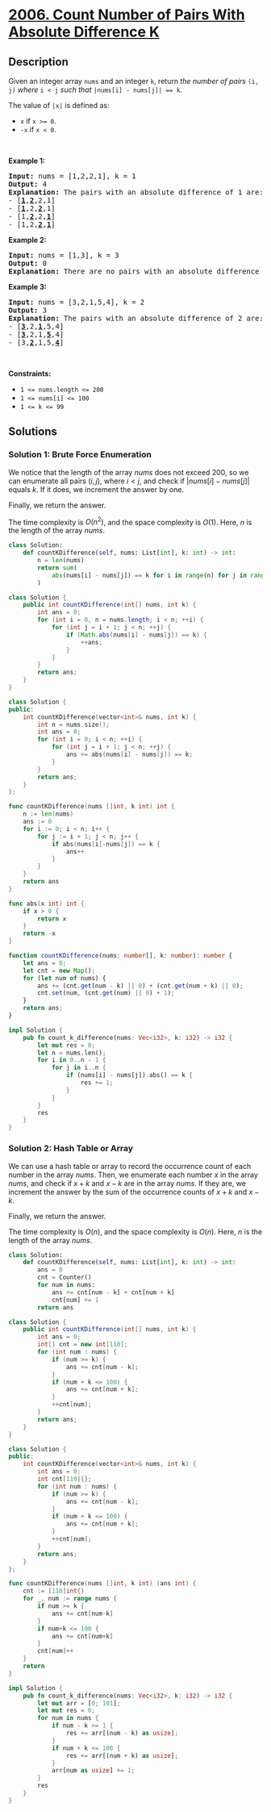 # [2006. Count Number of Pairs With Absolute Difference K](https://leetcode.com/problems/count-number-of-pairs-with-absolute-difference-k)


## Description

<p>Given an integer array <code>nums</code> and an integer <code>k</code>, return <em>the number of pairs</em> <code>(i, j)</code> <em>where</em> <code>i &lt; j</code> <em>such that</em> <code>|nums[i] - nums[j]| == k</code>.</p>

<p>The value of <code>|x|</code> is defined as:</p>

<ul>
	<li><code>x</code> if <code>x &gt;= 0</code>.</li>
	<li><code>-x</code> if <code>x &lt; 0</code>.</li>
</ul>

<p>&nbsp;</p>
<p><strong class="example">Example 1:</strong></p>

<pre>
<strong>Input:</strong> nums = [1,2,2,1], k = 1
<strong>Output:</strong> 4
<strong>Explanation:</strong> The pairs with an absolute difference of 1 are:
- [<strong><u>1</u></strong>,<strong><u>2</u></strong>,2,1]
- [<strong><u>1</u></strong>,2,<strong><u>2</u></strong>,1]
- [1,<strong><u>2</u></strong>,2,<strong><u>1</u></strong>]
- [1,2,<strong><u>2</u></strong>,<strong><u>1</u></strong>]
</pre>

<p><strong class="example">Example 2:</strong></p>

<pre>
<strong>Input:</strong> nums = [1,3], k = 3
<strong>Output:</strong> 0
<strong>Explanation:</strong> There are no pairs with an absolute difference of 3.
</pre>

<p><strong class="example">Example 3:</strong></p>

<pre>
<strong>Input:</strong> nums = [3,2,1,5,4], k = 2
<strong>Output:</strong> 3
<b>Explanation:</b> The pairs with an absolute difference of 2 are:
- [<strong><u>3</u></strong>,2,<strong><u>1</u></strong>,5,4]
- [<strong><u>3</u></strong>,2,1,<strong><u>5</u></strong>,4]
- [3,<strong><u>2</u></strong>,1,5,<strong><u>4</u></strong>]
</pre>

<p>&nbsp;</p>
<p><strong>Constraints:</strong></p>

<ul>
	<li><code>1 &lt;= nums.length &lt;= 200</code></li>
	<li><code>1 &lt;= nums[i] &lt;= 100</code></li>
	<li><code>1 &lt;= k &lt;= 99</code></li>
</ul>

## Solutions

### Solution 1: Brute Force Enumeration

We notice that the length of the array $nums$ does not exceed $200$, so we can enumerate all pairs $(i, j)$, where $i < j$, and check if $|nums[i] - nums[j]|$ equals $k$. If it does, we increment the answer by one.

Finally, we return the answer.

The time complexity is $O(n^2)$, and the space complexity is $O(1)$. Here, $n$ is the length of the array $nums$.

<!-- tabs:start -->

```python
class Solution:
    def countKDifference(self, nums: List[int], k: int) -> int:
        n = len(nums)
        return sum(
            abs(nums[i] - nums[j]) == k for i in range(n) for j in range(i + 1, n)
        )
```

```java
class Solution {
    public int countKDifference(int[] nums, int k) {
        int ans = 0;
        for (int i = 0, n = nums.length; i < n; ++i) {
            for (int j = i + 1; j < n; ++j) {
                if (Math.abs(nums[i] - nums[j]) == k) {
                    ++ans;
                }
            }
        }
        return ans;
    }
}
```

```cpp
class Solution {
public:
    int countKDifference(vector<int>& nums, int k) {
        int n = nums.size();
        int ans = 0;
        for (int i = 0; i < n; ++i) {
            for (int j = i + 1; j < n; ++j) {
                ans += abs(nums[i] - nums[j]) == k;
            }
        }
        return ans;
    }
};
```

```go
func countKDifference(nums []int, k int) int {
	n := len(nums)
	ans := 0
	for i := 0; i < n; i++ {
		for j := i + 1; j < n; j++ {
			if abs(nums[i]-nums[j]) == k {
				ans++
			}
		}
	}
	return ans
}

func abs(x int) int {
	if x > 0 {
		return x
	}
	return -x
}
```

```ts
function countKDifference(nums: number[], k: number): number {
    let ans = 0;
    let cnt = new Map();
    for (let num of nums) {
        ans += (cnt.get(num - k) || 0) + (cnt.get(num + k) || 0);
        cnt.set(num, (cnt.get(num) || 0) + 1);
    }
    return ans;
}
```

```rust
impl Solution {
    pub fn count_k_difference(nums: Vec<i32>, k: i32) -> i32 {
        let mut res = 0;
        let n = nums.len();
        for i in 0..n - 1 {
            for j in i..n {
                if (nums[i] - nums[j]).abs() == k {
                    res += 1;
                }
            }
        }
        res
    }
}
```

<!-- tabs:end -->

### Solution 2: Hash Table or Array

We can use a hash table or array to record the occurrence count of each number in the array $nums$. Then, we enumerate each number $x$ in the array $nums$, and check if $x + k$ and $x - k$ are in the array $nums$. If they are, we increment the answer by the sum of the occurrence counts of $x + k$ and $x - k$.

Finally, we return the answer.

The time complexity is $O(n)$, and the space complexity is $O(n)$. Here, $n$ is the length of the array $nums$.

<!-- tabs:start -->

```python
class Solution:
    def countKDifference(self, nums: List[int], k: int) -> int:
        ans = 0
        cnt = Counter()
        for num in nums:
            ans += cnt[num - k] + cnt[num + k]
            cnt[num] += 1
        return ans
```

```java
class Solution {
    public int countKDifference(int[] nums, int k) {
        int ans = 0;
        int[] cnt = new int[110];
        for (int num : nums) {
            if (num >= k) {
                ans += cnt[num - k];
            }
            if (num + k <= 100) {
                ans += cnt[num + k];
            }
            ++cnt[num];
        }
        return ans;
    }
}
```

```cpp
class Solution {
public:
    int countKDifference(vector<int>& nums, int k) {
        int ans = 0;
        int cnt[110]{};
        for (int num : nums) {
            if (num >= k) {
                ans += cnt[num - k];
            }
            if (num + k <= 100) {
                ans += cnt[num + k];
            }
            ++cnt[num];
        }
        return ans;
    }
};
```

```go
func countKDifference(nums []int, k int) (ans int) {
	cnt := [110]int{}
	for _, num := range nums {
		if num >= k {
			ans += cnt[num-k]
		}
		if num+k <= 100 {
			ans += cnt[num+k]
		}
		cnt[num]++
	}
	return
}
```

```rust
impl Solution {
    pub fn count_k_difference(nums: Vec<i32>, k: i32) -> i32 {
        let mut arr = [0; 101];
        let mut res = 0;
        for num in nums {
            if num - k >= 1 {
                res += arr[(num - k) as usize];
            }
            if num + k <= 100 {
                res += arr[(num + k) as usize];
            }
            arr[num as usize] += 1;
        }
        res
    }
}
```

<!-- tabs:end -->

<!-- end -->
